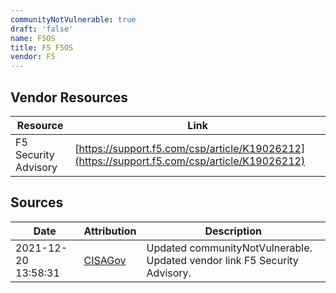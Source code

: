 ```yaml
---
communityNotVulnerable: true
draft: 'false'
name: F5OS
title: F5 F5OS
vendor: F5
---
```


## Vendor Resources
| Resource | Link |
| --- | --- |
| F5 Security Advisory | [https://support.f5.com/csp/article/K19026212](https://support.f5.com/csp/article/K19026212) |



## Sources
| Date | Attribution | Description |
| --- | --- | --- |
| 2021-12-20 13:58:31 | [CISAGov](https://raw.githubusercontent.com/cisagov/log4j-affected-db/develop/README.md) | Updated communityNotVulnerable. Updated vendor link F5 Security Advisory.  |
